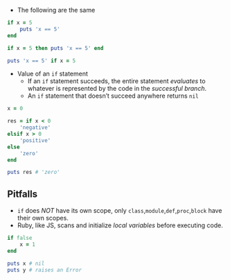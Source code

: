 - The following are the same
```ruby
if x = 5
	puts 'x == 5'
end

if x = 5 then puts 'x == 5' end

puts 'x == 5' if x = 5
```
- Value of an `if` statement
	- If an `if` statement succeeds, the entire statement *evaluates* to whatever is represented by the code in the *successful branch*.
	- An `if` statement that doesn’t succeed anywhere returns `nil`
```ruby
x = 0 

res = if x < 0
	'negative'
elsif x > 0
	'positive'
else
	'zero'
end

puts res # 'zero'
```

## Pitfalls
- `if` does *NOT* have its own scope, only `class`,`module`,`def`,`proc`,`block` have their own scopes.
- Ruby, like JS, scans and initialize *local variables* before executing code.
```ruby
if false
	x = 1
end

puts x # nil
puts y # raises an Error
```